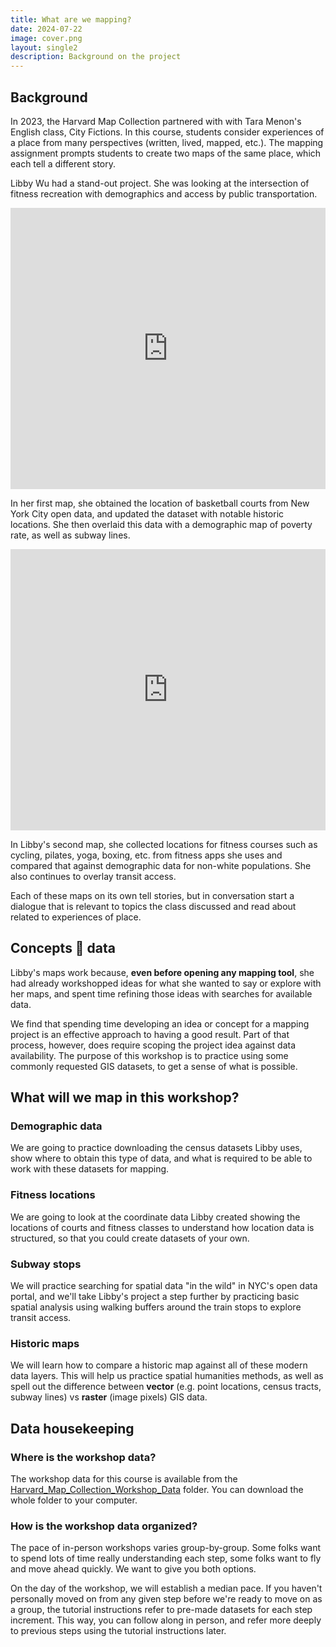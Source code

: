 ```yaml
---
title: What are we mapping?
date: 2024-07-22
image: cover.png
layout: single2
description: Background on the project
---
```

## Background
In 2023, the Harvard Map Collection partnered with with Tara Menon's English class, City Fictions. In this course, students consider experiences of a place from many perspectives (written, lived, mapped, etc.). The mapping assignment prompts students to create two maps of the same place, which each tell a different story.

Libby Wu had a stand-out project. She was looking at the intersection of fitness recreation with demographics and access by public transportation.


<iframe width="100%" height="450" frameborder="0" title="Felt Map" src="https://felt.com/embed/map/NYC-Basketball-Courts-copy-cokki9BgFSJuaJMiC765bZD?loc=40.72138%2C-74.00292%2C13.14z&legend=0&logo=1&link=1" referrerpolicy="strict-origin-when-cross-origin"></iframe>

In her first map, she obtained the location of basketball courts from New York City open data, and updated the dataset with notable historic locations. She then overlaid this data with a demographic map of poverty rate, as well as subway lines.


<iframe width="100%" height="450" frameborder="0" title="Felt Map" src="https://felt.com/embed/map/NYC-Workout-Classes-W6K2khdPSmWiu8Eem9CDCjC?loc=40.71912%2C-73.99632%2C13.3z&legend=0&logo=1&link=1" referrerpolicy="strict-origin-when-cross-origin"></iframe>

In Libby's second map, she collected locations for fitness courses such as cycling, pilates, yoga, boxing, etc. from fitness apps she uses and compared that against demographic data for non-white populations. She also continues to overlay transit access.

Each of these maps on its own tell stories, but in conversation start a dialogue that is relevant to topics the class discussed and read about related to experiences of place.

## Concepts 🤝 data
Libby's maps work because, **even before opening any mapping tool**, she had already workshopped ideas for what she wanted to say or explore with her maps, and spent time refining those ideas with searches for available data. 

We find that spending time developing an idea or concept for a mapping project is an effective approach to having a good result. Part of that process, however, does require scoping the project idea against data availability. The purpose of this workshop is to practice using some commonly requested GIS datasets, to get a sense of what is possible.

## What will we map in this workshop?

### Demographic data
We are going to practice downloading the census datasets Libby uses, show where to obtain this type of data, and what is required to be able to work with these datasets for mapping.

### Fitness locations
We are going to look at the coordinate data Libby created showing the locations of courts and fitness classes to understand how location data is structured, so that you could create datasets of your own.

### Subway stops
We will practice searching for spatial data "in the wild" in NYC's open data portal, and we'll take Libby's project a step further by practicing basic spatial analysis using walking buffers around the train stops to explore transit access.

### Historic maps
We will learn how to compare a historic map against all of these modern data layers. This will help us practice spatial humanities methods, as well as spell out the difference between **vector** (e.g. point locations, census tracts, subway lines) vs **raster** (image pixels) GIS data.

## Data housekeeping

### Where is the workshop data?
The workshop data for this course is available from the [Harvard_Map_Collection_Workshop_Data](https://osf.io/nuwqs/files/osfstorage) folder. 
You can download the whole folder to your computer. 

### How is the workshop data organized?
The pace of in-person workshops varies group-by-group. Some folks want to spend lots of time really understanding each step, some folks want to fly and move ahead quickly. We want to give you both options. 

On the day of the workshop, we will establish a median pace. If you haven't personally moved on from any given step before we're ready to move on as a group, the tutorial instructions refer to pre-made datasets for each step increment. This way, you can follow along in person, and refer more deeply to previous steps using the tutorial instructions later.